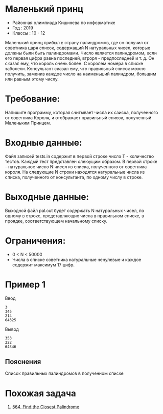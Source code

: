 # Маленький принц
* Районная олимпиада Кишинева по информатике
* Год : 2019
* Классы : 10 - 12

Маленький принц прибыл в страну палиндромов, где он получил от советника царя список, содержащий N натуральных чисел, которые должны были быть палиндромами.
Число является палиндромом, если его первая цифра равна последней, втроря - предпоследней и т. д.
Он сказал ему, что король очень болен. С королем номера в списке заболели. Консультант сказал ему, что правильный список можно получить, заменив каждое число на наименьший палиндром, большим или равным этому числу.

# Требование:
Напишите программу, которая считывает числа их саиска, полученного от советника Короля, и отображает правильный список, полученный Маленьким Принцем.

# Входные данные:

Файл записей tests.in содержит в первой строке число T - количество тестов. Каждый тест представлен слеюущим образом. В первой строке -  натуральное число N чисел из списка, полученного от советника короля. На следующие N строки находятся натуральные числа из списка, полученного от консультанта, по одному числу в строке.

# Выходные данные:
Выходной файл pal.out будет содержать N натуральных чисел, по одному в строке, представляющих числа в правильном списке, в проядке, соответствующем начальному списку.

# Ограничения:
* 0 < N < 50000
* Числа в списке советника натуральные ненулевые и каждое содержит максимум 17 цифр. 

# Пример 1
Ввод
```
3
345
214
64325
```

Вывод
```
353
222
64346
```

## Пояснения
Список правильных палиндромов в полученном списке

# Похожая задача
1. [564. Find the Closest Palindrome](https://leetcode.com/problems/find-the-closest-palindrome/)
